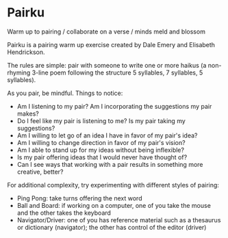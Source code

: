 # Pairku

Warm up to pairing / collaborate on a verse / minds meld and blossom

Pairku is a pairing warm up exercise created by Dale Emery and Elisabeth Hendrickson. 

The rules are simple: pair with someone to write one or more haikus (a non-rhyming 3-line poem following the structure 5 syllables, 7 syllables, 5 syllables).

As you pair, be mindful. Things to notice:

* Am I listening to my pair? Am I incorporating the suggestions my pair makes?
* Do I feel like my pair is listening to me? Is my pair taking my suggestions?
* Am I willing to let go of an idea I have in favor of my pair's idea?
* Am I willing to change direction in favor of my pair's vision?
* Am I able to stand up for my ideas without being inflexible?
* Is my pair offering ideas that I would never have thought of?
* Can I see ways that working with a pair results in something more creative, better?

For additional complexity, try experimenting with different styles of pairing:

* Ping Pong: take turns offering the next word
* Ball and Board: if working on a computer, one of you take the mouse and the other takes the keyboard
* Navigator/Driver: one of you has reference material such as a thesaurus or dictionary (navigator); the other has control of the editor (driver)